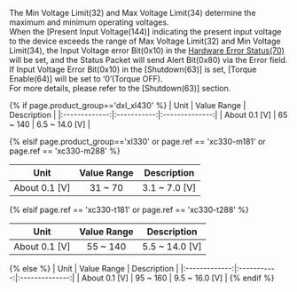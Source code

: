 The Min Voltage Limit(32) and Max Voltage Limit(34) determine the maximum and minimum operating voltages.  
When the [Present Input Voltage(144)] indicating the present input voltage to the device exceeds the range of Max Voltage Limit(32) and Min Voltage Limit(34), the Input Voltage error Bit(0x10) in the [Hardware Error Status(70)](#hardware-error-status70) will be set, and the Status Packet will send Alert Bit(0x80) via the Error field.  
If Input Voltage Error Bit(0x10) in the [Shutdown(63)] is set, [Torque Enable(64)] will be set to ‘0’(Torque OFF).  
For more details, please refer to the [Shutdown(63)] section.

{% if page.product_group=='dxl_xl430' %}
|     Unit      | Value Range |  Description   |
|:-------------:|:-----------:|:--------------:|
| About 0.1 [V] |  65 ~ 140   | 6.5 ~ 14.0 [V] |

{% elsif page.product_group=='xl330' or page.ref == 'xc330-m181' or page.ref == 'xc330-m288' %}

|     Unit      | Value Range |  Description  |
|:-------------:|:-----------:|:-------------:|
| About 0.1 [V] |   31 ~ 70   | 3.1 ~ 7.0 [V] |

{% elsif page.ref == 'xc330-t181' or page.ref == 'xc330-t288' %}

|     Unit      | Value Range |  Description   |
|:-------------:|:-----------:|:--------------:|
| About 0.1 [V] |   55 ~ 140   | 5.5 ~ 14.0 [V] |

{% else %}
|     Unit      | Value Range |  Description   |
|:-------------:|:-----------:|:--------------:|
| About 0.1 [V] |  95 ~ 160   | 9.5 ~ 16.0 [V] |
{% endif %}
